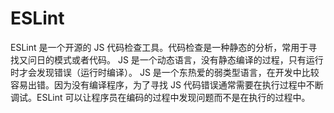 # ESLint
ESLint 是一个开源的 JS 代码检查工具。代码检查是一种静态的分析，常用于寻找又问日的模式或者代码。
JS 是一个动态语言，没有静态编译的过程，只有运行时才会发现错误（运行时编译）。
JS 是一个东热爱的弱类型语言，在开发中比较容易出错。因为没有编译程序，为了寻找 JS 代码错误通常需要在执行过程中不断调试。ESLint 可以让程序员在编码的过程中发现问题而不是在执行的过程中。